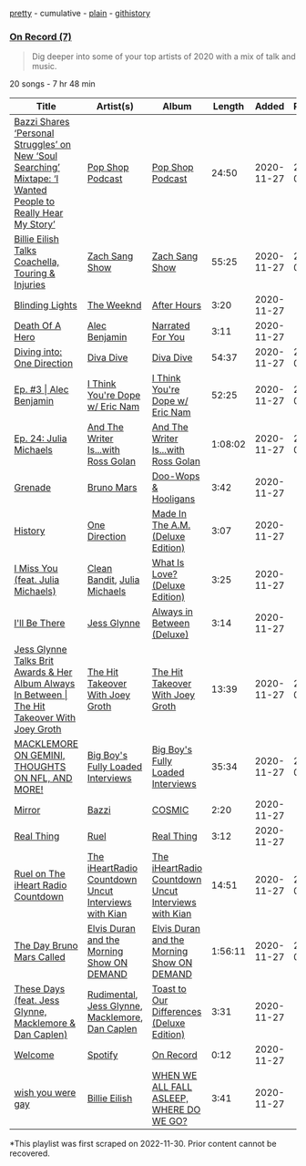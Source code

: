 [pretty](/playlists/pretty/37i9dQZF1EOsnQehtY5hAY.md) - cumulative - [plain](/playlists/plain/37i9dQZF1EOsnQehtY5hAY) - [githistory](https://github.githistory.xyz/mackorone/spotify-playlist-archive/blob/main/playlists/plain/37i9dQZF1EOsnQehtY5hAY)

### [On Record \(7\)](https://open.spotify.com/playlist/37i9dQZF1EOsnQehtY5hAY)

> Dig deeper into some of your top artists of 2020 with a mix of talk and music.

20 songs - 7 hr 48 min

| Title | Artist(s) | Album | Length | Added | Removed |
|---|---|---|---|---|---|
| [Bazzi Shares ‘Personal Struggles’ on New ‘Soul Searching’ Mixtape: ‘I Wanted People to Really Hear My Story’](https://open.spotify.com/episode/6x8wClb58kiSfVCIkrfOXr) | [Pop Shop Podcast](https://open.spotify.com/show/6Up21LReNRTrMTa6O3mkKJ) | [Pop Shop Podcast](https://open.spotify.com/show/6Up21LReNRTrMTa6O3mkKJ) | 24:50 | 2020-11-27 | 2023-01-18 |
| [Billie Eilish Talks Coachella, Touring & Injuries](https://open.spotify.com/episode/05BgRjhTQML42IiehDWD56) | [Zach Sang Show](https://open.spotify.com/show/6QRSZ1xqP5uUMgmHw3gBPL) | [Zach Sang Show](https://open.spotify.com/show/6QRSZ1xqP5uUMgmHw3gBPL) | 55:25 | 2020-11-27 | 2023-01-18 |
| [Blinding Lights](https://open.spotify.com/track/0VjIjW4GlUZAMYd2vXMi3b) | [The Weeknd](https://open.spotify.com/artist/1Xyo4u8uXC1ZmMpatF05PJ) | [After Hours](https://open.spotify.com/album/4yP0hdKOZPNshxUOjY0cZj) | 3:20 | 2020-11-27 |  |
| [Death Of A Hero](https://open.spotify.com/track/3gYK7eEFbp6KzmqYRMyQRm) | [Alec Benjamin](https://open.spotify.com/artist/5IH6FPUwQTxPSXurCrcIov) | [Narrated For You](https://open.spotify.com/album/6jKZplJpy21R5lHaYHHjmZ) | 3:11 | 2020-11-27 |  |
| [Diving into: One Direction](https://open.spotify.com/episode/2IN0J3fsWpqO75tCEFHJx4) | [Diva Dive](https://open.spotify.com/show/4Cde4ZEzZr5h0YB2XNAK4M) | [Diva Dive](https://open.spotify.com/show/4Cde4ZEzZr5h0YB2XNAK4M) | 54:37 | 2020-11-27 | 2023-01-18 |
| [Ep\. \#3 \| Alec Benjamin](https://open.spotify.com/episode/7HztB2eoxJl0EkBzRdU4qq) | [I Think You're Dope w/ Eric Nam](https://open.spotify.com/show/6wCxoCzOin6F2J6HKxkuWr) | [I Think You're Dope w/ Eric Nam](https://open.spotify.com/show/6wCxoCzOin6F2J6HKxkuWr) | 52:25 | 2020-11-27 | 2023-01-18 |
| [Ep\. 24: Julia Michaels](https://open.spotify.com/episode/1oTsvZ6wgqROSJIOtpgNFW) | [And The Writer Is...with Ross Golan](https://open.spotify.com/show/26gzyiPD2ix1VaO1fHDKCk) | [And The Writer Is...with Ross Golan](https://open.spotify.com/show/26gzyiPD2ix1VaO1fHDKCk) | 1:08:02 | 2020-11-27 | 2023-01-18 |
| [Grenade](https://open.spotify.com/track/2tJulUYLDKOg9XrtVkMgcJ) | [Bruno Mars](https://open.spotify.com/artist/0du5cEVh5yTK9QJze8zA0C) | [Doo\-Wops & Hooligans](https://open.spotify.com/album/1uyf3l2d4XYwiEqAb7t7fX) | 3:42 | 2020-11-27 |  |
| [History](https://open.spotify.com/track/0HMjXBAZmSYOTTi33WpMso) | [One Direction](https://open.spotify.com/artist/4AK6F7OLvEQ5QYCBNiQWHq) | [Made In The A.M\. \(Deluxe Edition\)](https://open.spotify.com/album/1gMxiQQSg5zeu4htBosASY) | 3:07 | 2020-11-27 |  |
| [I Miss You \(feat\. Julia Michaels\)](https://open.spotify.com/track/0Ult84lvFuqNvbyXwyRQ58) | [Clean Bandit](https://open.spotify.com/artist/6MDME20pz9RveH9rEXvrOM), [Julia Michaels](https://open.spotify.com/artist/0ZED1XzwlLHW4ZaG4lOT6m) | [What Is Love? \(Deluxe Edition\)](https://open.spotify.com/album/1MvF4ulZKH7SaDQs9rE5nc) | 3:25 | 2020-11-27 |  |
| [I'll Be There](https://open.spotify.com/track/4r1CoAATVuxag55Ct3Y1aX) | [Jess Glynne](https://open.spotify.com/artist/4ScCswdRlyA23odg9thgIO) | [Always in Between \(Deluxe\)](https://open.spotify.com/album/7GCY1J01hcEpdgeY0vtSsN) | 3:14 | 2020-11-27 |  |
| [Jess Glynne Talks Brit Awards & Her Album Always In Between \| The Hit Takeover With Joey Groth](https://open.spotify.com/episode/0CB9ncT8dHLMcmZa8oxKVH) | [The Hit Takeover With Joey Groth](https://open.spotify.com/show/3juS0g5O3vQzSkqfxRlepP) | [The Hit Takeover With Joey Groth](https://open.spotify.com/show/3juS0g5O3vQzSkqfxRlepP) | 13:39 | 2020-11-27 | 2023-01-18 |
| [MACKLEMORE ON GEMINI, THOUGHTS ON NFL, AND MORE!](https://open.spotify.com/episode/4znZxJRcISUMMbeBuKOI8H) | [Big Boy's Fully Loaded Interviews](https://open.spotify.com/show/5hNf8CKWMA8APrIXWj1jLw) | [Big Boy's Fully Loaded Interviews](https://open.spotify.com/show/5hNf8CKWMA8APrIXWj1jLw) | 35:34 | 2020-11-27 | 2023-01-18 |
| [Mirror](https://open.spotify.com/track/2hxWNzVB1LPieCA9dU6k0P) | [Bazzi](https://open.spotify.com/artist/4GvEc3ANtPPjt1ZJllr5Zl) | [COSMIC](https://open.spotify.com/album/5EEkfRgfYHiFu0lGur6Z6M) | 2:20 | 2020-11-27 |  |
| [Real Thing](https://open.spotify.com/track/072PI4U52gO1NasX4Lpv7Z) | [Ruel](https://open.spotify.com/artist/5xkAtLTf309LAGZTbvULBn) | [Real Thing](https://open.spotify.com/album/5nY5rwvNxKgCdKTaj6hOqU) | 3:12 | 2020-11-27 |  |
| [Ruel on The iHeart Radio Countdown](https://open.spotify.com/episode/6cYgm3X6u7u8HCR95Kk293) | [The iHeartRadio Countdown Uncut Interviews with Kian](https://open.spotify.com/show/4g1MFa16zcV7oHNtU3p5LW) | [The iHeartRadio Countdown Uncut Interviews with Kian](https://open.spotify.com/show/4g1MFa16zcV7oHNtU3p5LW) | 14:51 | 2020-11-27 | 2023-01-18 |
| [The Day Bruno Mars Called](https://open.spotify.com/episode/4cKRSBFHi3jOq4SYZ7Xj25) | [Elvis Duran and the Morning Show ON DEMAND](https://open.spotify.com/show/5lCZ8aONOdtCAqxosfVaOi) | [Elvis Duran and the Morning Show ON DEMAND](https://open.spotify.com/show/5lCZ8aONOdtCAqxosfVaOi) | 1:56:11 | 2020-11-27 | 2023-01-18 |
| [These Days \(feat\. Jess Glynne, Macklemore & Dan Caplen\)](https://open.spotify.com/track/7mkT9kS25nUIoNkm02Ww0n) | [Rudimental](https://open.spotify.com/artist/4WN5naL3ofxrVBgFpguzKo), [Jess Glynne](https://open.spotify.com/artist/4ScCswdRlyA23odg9thgIO), [Macklemore](https://open.spotify.com/artist/3JhNCzhSMTxs9WLGJJxWOY), [Dan Caplen](https://open.spotify.com/artist/2U3FuHYvL3vhkbDAXm24Ep) | [Toast to Our Differences \(Deluxe Edition\)](https://open.spotify.com/album/1cujDxjZaAtJXnvyW7sl3U) | 3:31 | 2020-11-27 |  |
| [Welcome](https://open.spotify.com/track/5OyDrpEkADJhlSvnopHuQ8) | [Spotify](https://open.spotify.com/artist/5UUG83KSlqPhrBssrducWV) | [On Record](https://open.spotify.com/album/6Tja0wl37TsdQx2o6Ev5zH) | 0:12 | 2020-11-27 |  |
| [wish you were gay](https://open.spotify.com/track/3Fj47GNK2kUF0uaEDgXLaD) | [Billie Eilish](https://open.spotify.com/artist/6qqNVTkY8uBg9cP3Jd7DAH) | [WHEN WE ALL FALL ASLEEP, WHERE DO WE GO?](https://open.spotify.com/album/0S0KGZnfBGSIssfF54WSJh) | 3:41 | 2020-11-27 |  |

\*This playlist was first scraped on 2022-11-30. Prior content cannot be recovered.
